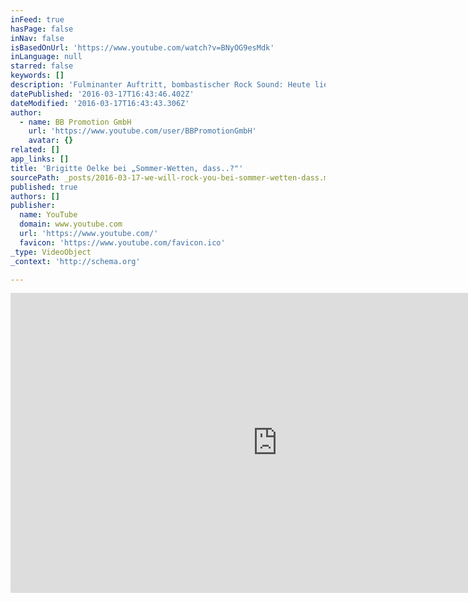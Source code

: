 ```yaml
---
inFeed: true
hasPage: false
inNav: false
isBasedOnUrl: 'https://www.youtube.com/watch?v=BNyOG9esMdk'
inLanguage: null
starred: false
keywords: []
description: 'Fulminanter Auftritt, bombastischer Rock Sound: Heute ließ das Ensemble von WE WILL ROCK YOU die Stierkampfarena von Palma de Mallorca erzittern und schickte brandgefährliche Rock-Riffs und elektrisierende Vocals direkt aus dem „Coliseo Balear" über den Äther nach Deutschland.Die war die letzte Sendung mit Moderator Thomas Gottschalk.'
datePublished: '2016-03-17T16:43:46.402Z'
dateModified: '2016-03-17T16:43:43.306Z'
author:
  - name: BB Promotion GmbH
    url: 'https://www.youtube.com/user/BBPromotionGmbH'
    avatar: {}
related: []
app_links: []
title: 'Brigitte Oelke bei „Sommer-Wetten, dass..?"'
sourcePath: _posts/2016-03-17-we-will-rock-you-bei-sommer-wetten-dass.md
published: true
authors: []
publisher:
  name: YouTube
  domain: www.youtube.com
  url: 'https://www.youtube.com/'
  favicon: 'https://www.youtube.com/favicon.ico'
_type: VideoObject
_context: 'http://schema.org'

---
```

<iframe src="https://cdn.embedly.com/widgets/media.html?src=https%3A%2F%2Fwww.youtube.com%2Fembed%2FBNyOG9esMdk%3Ffeature%3Doembed&amp;url=https%3A%2F%2Fwww.youtube.com%2Fwatch%3Fv%3DBNyOG9esMdk&amp;image=https%3A%2F%2Fi.ytimg.com%2Fvi%2FBNyOG9esMdk%2Fhqdefault.jpg&amp;key=b7d04c9b404c499eba89ee7072e1c4f7&amp;type=text%2Fhtml&amp;schema=youtube" width="854" height="480" scrolling="no" frameborder="0" allowfullscreen="allowfullscreen" style=""></iframe>
